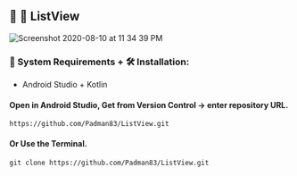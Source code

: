 ## 🤖 📱 ListView

![Screenshot 2020-08-10 at 11 34 39 PM](https://user-images.githubusercontent.com/45048950/89811088-b48a3d00-db70-11ea-885f-2fa6068a0048.png)

### 🧰 System Requirements + 🛠️ Installation: 

* Android Studio + Kotlin

#### Open in Android Studio, Get from Version Control -> enter repository URL.

```
https://github.com/Padman83/ListView.git
```

#### Or Use the Terminal.

```
git clone https://github.com/Padman83/ListView.git

